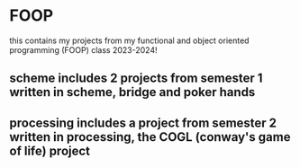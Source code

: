 # FOOP
this contains my projects from my functional and object oriented programming (FOOP) class 2023-2024!
## scheme includes 2 projects from semester 1 written in scheme, bridge and poker hands
## processing includes a project from semester 2 written in processing, the COGL (conway's game of life) project

